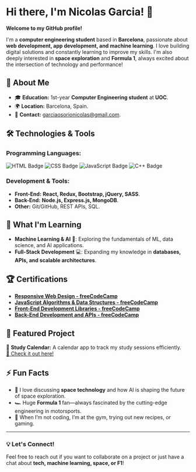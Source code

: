 # Hi there, I'm Nicolas Garcia! 👋  

**Welcome to my GitHub profile!**  

I'm a **computer engineering student** based in **Barcelona**, passionate about **web development, app development, and machine learning**. I love building digital solutions and constantly learning to improve my skills. I'm also deeply interested in **space exploration** and **Formula 1**, always excited about the intersection of technology and performance!  

## 🚀 About Me  
- 🎓 **Education:** 1st-year **Computer Engineering student** at **UOC**.  
- 🌍 **Location:** Barcelona, Spain.  
- 📧 **Contact:** [garciaosorionicolas@gmail.com](mailto:garciaosorionicolas@gmail.com).  

## 🛠️ Technologies & Tools  

### **Programming Languages:**  
![HTML Badge](https://img.shields.io/badge/HTML-239120?style=for-the-badge&logo=html5&logoColor=white)  ![CSS Badge](https://img.shields.io/badge/CSS-1572B6?style=for-the-badge&logo=css3&logoColor=white)  ![JavaScript Badge](https://img.shields.io/badge/JavaScript-F7DF1E?style=for-the-badge&logo=javascript&logoColor=black)  ![C++ Badge](https://img.shields.io/badge/C++-00599C?style=for-the-badge&logo=cplusplus&logoColor=white)  

### **Development & Tools:**  
- **Front-End:** **React, Redux, Bootstrap, jQuery, SASS**.  
- **Back-End:** **Node.js, Express.js, MongoDB**.  
- **Other:** Git/GitHub, REST APIs, SQL.  

## 🌱 What I'm Learning  
- **Machine Learning & AI** 🤖: Exploring the fundamentals of ML, data science, and AI applications.  
- **Full-Stack Development** 💻: Expanding my knowledge in **databases, APIs, and scalable architectures**.  

## 🏆 Certifications  
- **[Responsive Web Design - freeCodeCamp](https://www.freecodecamp.org/certification/niquimi/responsive-web-design)**  
- **[JavaScript Algorithms & Data Structures - freeCodeCamp](https://www.freecodecamp.org/certification/niquimi/javascript-algorithms-and-data-structures-v8)**  
- **[Front-End Development Libraries - freeCodeCamp](https://www.freecodecamp.org/certification/niquimi/front-end-development-libraries)**  
- **[Back-End Development and APIs - freeCodeCamp](https://www.freecodecamp.org/certification/niquimi/back-end-development-and-apis)**  

## 🌟 Featured Project  
🔹 **Study Calendar:** A calendar app to track my study sessions efficiently.  
[📅 Check it out here!](https://niquimi.github.io/study-calendar/)  

## ⚡ Fun Facts  
- 🚀 I love discussing **space technology** and how AI is shaping the future of space exploration.  
- 🏎️ Huge **Formula 1** fan—always fascinated by the cutting-edge engineering in motorsports.  
- 💪 When I’m not coding, I’m at the gym, trying out new recipes, or gaming.  

---

### 💡 Let's Connect!  
Feel free to reach out if you want to collaborate on a project or just have a chat about **tech, machine learning, space, or F1**!  

